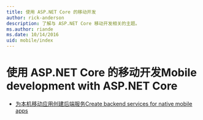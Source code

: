 ```yaml
---
title: 使用 ASP.NET Core 的移动开发
author: rick-anderson
description: 了解与 ASP.NET Core 移动开发相关的主题。
ms.author: riande
ms.date: 10/14/2016
uid: mobile/index
---
```

# <a name="mobile-development-with-aspnet-core"></a><span data-ttu-id="da784-103">使用 ASP.NET Core 的移动开发</span><span class="sxs-lookup"><span data-stu-id="da784-103">Mobile development with ASP.NET Core</span></span>

* [<span data-ttu-id="da784-104">为本机移动应用创建后端服务</span><span class="sxs-lookup"><span data-stu-id="da784-104">Create backend services for native mobile apps</span></span>](native-mobile-backend.md)
